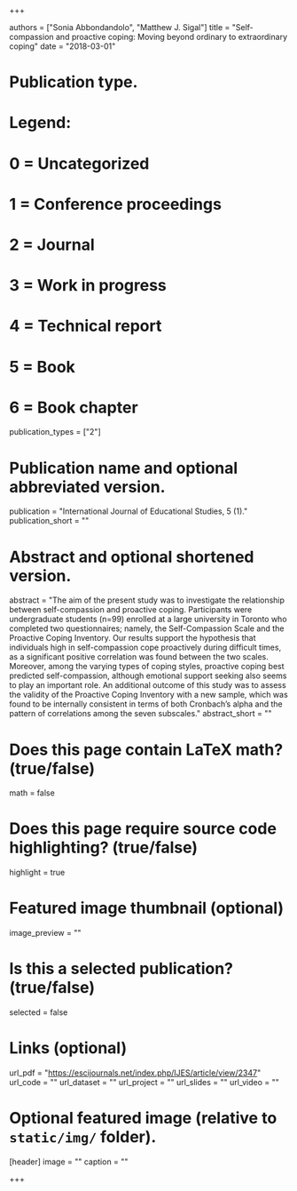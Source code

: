 +++

authors = ["Sonia Abbondandolo", "Matthew J. Sigal"]
title = "Self-compassion and proactive coping: Moving beyond ordinary to extraordinary coping"
date = "2018-03-01"

# Publication type.
# Legend:
# 0 = Uncategorized
# 1 = Conference proceedings
# 2 = Journal
# 3 = Work in progress
# 4 = Technical report
# 5 = Book
# 6 = Book chapter
publication_types = ["2"]

# Publication name and optional abbreviated version.
publication = "International Journal of Educational Studies, 5 (1)."
publication_short = ""

# Abstract and optional shortened version.
abstract = "The aim of the present study was to investigate the relationship between self-compassion and proactive coping. Participants were undergraduate students (n=99) enrolled at a large university in Toronto who completed two questionnaires; namely, the Self-Compassion Scale and the Proactive Coping Inventory. Our results support the hypothesis that individuals high in self-compassion cope proactively during difficult times, as a significant positive correlation was found between the two scales. Moreover, among the varying types of coping styles, proactive coping best predicted self-compassion, although emotional support seeking also seems to play an important role. An additional outcome of this study was to assess the validity of the Proactive Coping Inventory with a new sample, which was found to be internally consistent in terms of both Cronbach’s alpha and the pattern of correlations among the seven subscales."
abstract_short = ""

# Does this page contain LaTeX math? (true/false)
math = false

# Does this page require source code highlighting? (true/false)
highlight = true

# Featured image thumbnail (optional)
image_preview = ""

# Is this a selected publication? (true/false)
selected = false

# Links (optional)
url_pdf = "https://escijournals.net/index.php/IJES/article/view/2347"
url_code = ""
url_dataset = ""
url_project = ""
url_slides = ""
url_video = ""

# Optional featured image (relative to `static/img/` folder).
[header]
image = ""
caption = ""

+++
